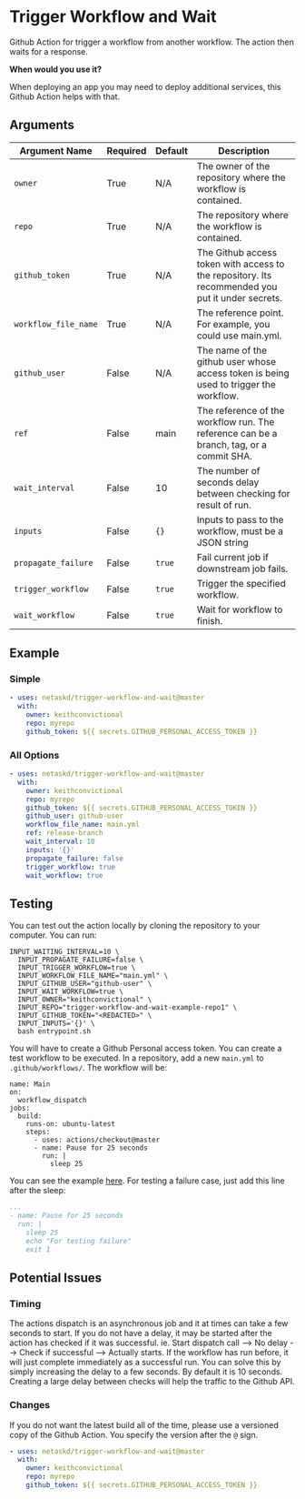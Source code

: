# Trigger Workflow and Wait

Github Action for trigger a workflow from another workflow. The action then waits for a response.

**When would you use it?**

When deploying an app you may need to deploy additional services, this Github Action helps with that.


## Arguments

| Argument Name         | Required   | Default     | Description           |
| --------------------- | ---------- | ----------- | --------------------- |
| `owner`               | True       | N/A         | The owner of the repository where the workflow is contained. |
| `repo`                | True       | N/A         | The repository where the workflow is contained. |
| `github_token`        | True       | N/A         | The Github access token with access to the repository. Its recommended you put it under secrets. |
| `workflow_file_name`  | True       | N/A         | The reference point. For example, you could use main.yml. |
| `github_user`         | False      | N/A         | The name of the github user whose access token is being used to trigger the workflow. |
| `ref`                 | False      | main        | The reference of the workflow run. The reference can be a branch, tag, or a commit SHA. |
| `wait_interval`    | False      | 10          | The number of seconds delay between checking for result of run. |
| `inputs`              | False      | `{}`        | Inputs to pass to the workflow, must be a JSON string |
| `propagate_failure`   | False      | `true`      | Fail current job if downstream job fails. |
| `trigger_workflow`    | False      | `true`      | Trigger the specified workflow. |
| `wait_workflow`       | False      | `true`      | Wait for workflow to finish. |


## Example

### Simple

```yaml
- uses: netaskd/trigger-workflow-and-wait@master
  with:
    owner: keithconvictional
    repo: myrepo
    github_token: ${{ secrets.GITHUB_PERSONAL_ACCESS_TOKEN }}
```

### All Options

```yaml
- uses: netaskd/trigger-workflow-and-wait@master
  with:
    owner: keithconvictional
    repo: myrepo
    github_token: ${{ secrets.GITHUB_PERSONAL_ACCESS_TOKEN }}
    github_user: github-user
    workflow_file_name: main.yml
    ref: release-branch
    wait_interval: 10
    inputs: '{}'
    propagate_failure: false
    trigger_workflow: true
    wait_workflow: true
```


## Testing

You can test out the action locally by cloning the repository to your computer. You can run:

```shell
INPUT_WAITING_INTERVAL=10 \
  INPUT_PROPAGATE_FAILURE=false \
  INPUT_TRIGGER_WORKFLOW=true \
  INPUT_WORKFLOW_FILE_NAME="main.yml" \
  INPUT_GITHUB_USER="github-user" \
  INPUT_WAIT_WORKFLOW=true \
  INPUT_OWNER="keithconvictional" \
  INPUT_REPO="trigger-workflow-and-wait-example-repo1" \
  INPUT_GITHUB_TOKEN="<REDACTED>" \
  INPUT_INPUTS='{}' \
  bash entrypoint.sh
```

You will have to create a Github Personal access token. You can create a test workflow to be executed. In a repository, add a new `main.yml` to `.github/workflows/`. The workflow will be:

```shell
name: Main
on:
  workflow_dispatch
jobs:
  build:
    runs-on: ubuntu-latest
    steps:
      - uses: actions/checkout@master
      - name: Pause for 25 seconds
        run: |
          sleep 25
```

You can see the example [here](https://github.com/keithconvictional/trigger-workflow-and-wait-example-repo1/blob/master/.github/workflows/main.yml). For testing a failure case, just add this line after the sleep:

```yaml
...
- name: Pause for 25 seconds
  run: |
    sleep 25
    echo "For testing failure"
    exit 1
```

## Potential Issues

### Timing

The actions dispatch is an asynchronous job and it at times can take a few seconds to start. If you do not have a delay, it may be started after the action has checked if it was successful. ie. Start dispatch call --> No delay --> Check if successful --> Actually starts. If the workflow has run before, it will just complete immediately as a successful run. You can solve this by simply increasing the delay to a few seconds. By default it is 10 seconds. Creating a large delay between checks will help the traffic to the Github API.

### Changes

If you do not want the latest build all of the time, please use a versioned copy of the Github Action. You specify the version after the `@` sign.

```yaml
- uses: netaskd/trigger-workflow-and-wait@master
  with:
    owner: keithconvictional
    repo: myrepo
    github_token: ${{ secrets.GITHUB_PERSONAL_ACCESS_TOKEN }}
```
